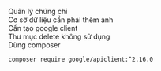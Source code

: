 Quản lý chứng chỉ </br>
Cơ sở dữ liệu cần phải thêm ảnh </br>
Cần tạo google client </br>
Thư mục delete không sử dụng </br>
Dùng composer </br>
```
composer require google/apiclient:^2.16.0
```

